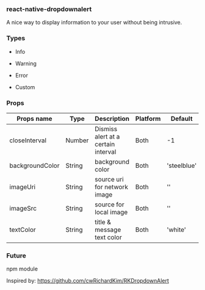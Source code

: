 ### react-native-dropdownalert
A nice way to display information to your user without being intrusive. 
### Types 
* Info

* Warning

* Error 

* Custom

### Props

| Props name | Type | Description | Platform | Default
| ------------ | ------------- | ------------ |------------ |------------ |
| closeInterval | Number  | Dismiss alert at a certain interval | Both | -1
| backgroundColor | String  | background color | Both | 'steelblue'
| imageUri | String  | source uri for network image | Both | ''
| imageSrc | String  | source for local image | Both | ''
| textColor | String  | title & message text color | Both | 'white'

### Future
npm module











Inspired by: https://github.com/cwRichardKim/RKDropdownAlert
